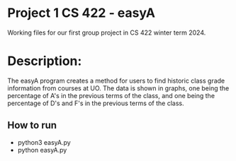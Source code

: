 # Project 1 CS 422 - easyA
Working files for our first group project in CS 422 winter term 2024. 

# Description:
The easyA program creates a method for users to find historic class grade information from courses
at UO. The data is shown in graphs, one being the percentage of A's in the previous terms of the class, and one
being the percentage of D's and F's in the previous terms of the class. 

How to run
----------
- python3 easyA.py
- python easyA.py
